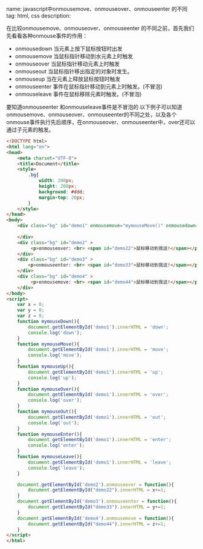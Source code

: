 name: javascript中onmousemove、onmouseover、onmouseenter 的不同
tag: html, css
description: 


在比较onmousemove、onmouseover、onmouseenter 的不同之前，首先我们先看看各种onmouse事件的作用：

 - onmousedown    当元素上按下鼠标按钮时出发
 - onmousemove    当鼠标指针移动到水元素上时触发
 - onmouseover    当鼠标指针移动元素上时触发
 - onmouseout    当鼠标指针移出指定的对象时发生。
 - onmouseup      当在元素上释放鼠标按钮时触发
 - onmouseenter   事件在鼠标指针移动到元素上时触发。(不冒泡)
 - onmouseleave   事件在鼠标移除元素时触发。(不冒泡)

要知道onmouseenter 和onmouseleave事件是不冒泡的
以下例子可以知道onmousemove、onmouseover、onmouseenter的不同之处，以及各个onmouse事件执行先后顺序，在onmouseover、onmouseenter中，over还可以通过子元素的触发。
```html
<!DOCTYPE html>
<html lang="en">
<head>
	<meta charset="UTF-8">
	<title>Document</title>
	<style>
		.bg{
			width: 200px;
			height: 200px;
			background: #ddd;
			margin-top: 20px;
		}
	</style>
</head>
<body>
	<div class="bg" id="demo1" onmousemove="mymouseMove()" onmousedown="mymouseDown()" onmouseup="mymouseUp()" onmouseover="mymouseOver()" onmouseout="mymouseOut()" onmouseenter="mymouseEnter()" onmouseleave="mymouseLeave()"> 
		
	</div>
	<div class="bg" id="demo2" >
		 <p>onmouseover: <br> <span id="demo22">鼠标移动到我这!</span></p>
	</div>
	<div class="bg" id="demo3" >
		<p>onmouseenter: <br> <span id="demo33">鼠标移动到我这!</span></p>
	</div>
	<div class="bg" id="demo4" >
		 <p>onmousemove: <br> <span id="demo44">鼠标移动到我这!</span></p>
	</div>
</body>
<script>
	var x = 0;
	var y = 0;
	var z = 0;
	function mymouseDown(){
		document.getElementById('demo1').innerHTML = 'down';
		console.log('down');
	}
	function mymouseMove(){
		document.getElementById('demo1').innerHTML = 'move';
		console.log('move');
	}
	function mymouseUp(){
		document.getElementById('demo1').innerHTML = 'up';
		console.log('up');
	}
	function mymouseOver(){
		document.getElementById('demo1').innerHTML = 'over';
		console.log('over');
	}
	function mymouseOut(){
		document.getElementById('demo1').innerHTML = 'out';
		console.log('out');
	}
	function mymouseEnter(){
		document.getElementById('demo1').innerHTML = 'enter';
		console.log('enter');
	}
	function mymouseLeave(){
		document.getElementById('demo1').innerHTML = 'leave';
		console.log('leave');
	}

	document.getElementById('demo2').onmouseover = function(){
		document.getElementById("demo22").innerHTML = x+=1;
	}
	document.getElementById('demo3').onmouseenter = function(){
		document.getElementById("demo33").innerHTML = y+=1;
	}
	document.getElementById('demo4').onmousemove = function(){
		document.getElementById("demo44").innerHTML = z+=1;
	}
</script>
</html>
```